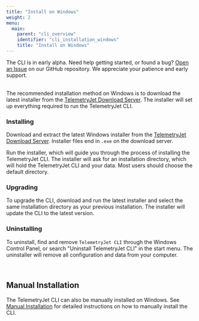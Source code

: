 ```yaml
---
title: "Install on Windows"
weight: 2
menu:
  main:
    parent: "cli_overview"
    identifier: "cli_installation_windows"
    title: "Install on Windows"
---
```


<div class="bp3-callout">The CLI is in early alpha. Need help getting started, or found a bug? <a href="https://github.com/telemetryjet/telemetryjet-cli/issues/new">Open an Issue</a> on our GitHub repository. We appreciate your patience and early support.
</div>
<br />

The recommended installation method on Windows is to download the latest installer from the [TelemetryJet Download Server](https://downloads.telemetryjet.com/builds/cli/windows). The installer will set up everything required to run the TelemetryJet CLI.

### Installing
Download and extract the latest Windows installer from the [TelemetryJet Download Server](https://downloads.telemetryjet.com/builds/cli/windows/). Installer files end in `.exe` on the download server.

Run the installer, which will guide you through the process of installing the TelemetryJet CLI. The installer will ask for an installation directory, which will hold the TelemetryJet CLI and your data. Most users should choose the default directory.

### Upgrading
To upgrade the CLI, download and run the latest installer and select the same installation directory as your previous installation. The installer will update the CLI to the latest version.

### Uninstalling
To uninstall, find and remove `TelemetryJet CLI` through the Windows Control Panel, or search "Uninstall TelemetryJet CLI" in the start menu. The uninstaller will remove all configuration and data from your computer.

<br />

## Manual Installation
The TelemetryJet CLI can also be manually installed on Windows. See [Manual Installation](/cli/guides/installation/manual_install/) for detailed instructions on how to manually install the CLI.